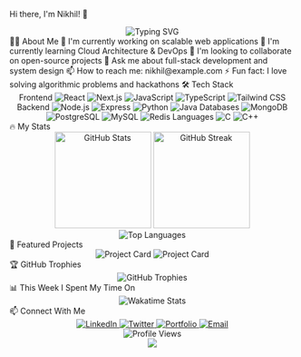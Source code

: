 Hi there, I'm Nikhil! 👋
<div align="center"> <img src="https://readme-typing-svg.herokuapp.com?font=Fira+Code&weight=600&size=28&duration=3000&pause=1000&color=0366D6&center=true&vCenter=true&width=600&lines=Full+Stack+Developer;Software+Engineer;Problem+Solver;Open+Source+Enthusiast" alt="Typing SVG" /> </div>
🧑‍💻 About Me
🔭 I'm currently working on scalable web applications
🌱 I'm currently learning Cloud Architecture & DevOps
👯 I'm looking to collaborate on open-source projects
💬 Ask me about full-stack development and system design
📫 How to reach me: nikhil@example.com
⚡ Fun fact: I love solving algorithmic problems and hackathons
🛠️ Tech Stack
<div align="center">
Frontend
<img alt="React" src="https://img.shields.io/badge/React-61DAFB?style=for-the-badge&amp;logo=react&amp;logoColor=black">
<img alt="Next.js" src="https://img.shields.io/badge/Next.js-000000?style=for-the-badge&amp;logo=next.js&amp;logoColor=white">
<img alt="JavaScript" src="https://img.shields.io/badge/JavaScript-F7DF1E?style=for-the-badge&amp;logo=javascript&amp;logoColor=black">
<img alt="TypeScript" src="https://img.shields.io/badge/TypeScript-3178C6?style=for-the-badge&amp;logo=typescript&amp;logoColor=white">
<img alt="Tailwind CSS" src="https://img.shields.io/badge/Tailwind_CSS-06B6D4?style=for-the-badge&amp;logo=tailwind-css&amp;logoColor=white">
Backend
<img alt="Node.js" src="https://img.shields.io/badge/Node.js-339933?style=for-the-badge&amp;logo=nodedotjs&amp;logoColor=white">
<img alt="Express" src="https://img.shields.io/badge/Express-000000?style=for-the-badge&amp;logo=express&amp;logoColor=white">
<img alt="Python" src="https://img.shields.io/badge/Python-3776AB?style=for-the-badge&amp;logo=python&amp;logoColor=white">
<img alt="Java" src="https://img.shields.io/badge/Java-ED8B00?style=for-the-badge&amp;logo=openjdk&amp;logoColor=white">
Databases
<img alt="MongoDB" src="https://img.shields.io/badge/MongoDB-47A248?style=for-the-badge&amp;logo=mongodb&amp;logoColor=white">
<img alt="PostgreSQL" src="https://img.shields.io/badge/PostgreSQL-4169E1?style=for-the-badge&amp;logo=postgresql&amp;logoColor=white">
<img alt="MySQL" src="https://img.shields.io/badge/MySQL-4479A1?style=for-the-badge&amp;logo=mysql&amp;logoColor=white">
<img alt="Redis" src="https://img.shields.io/badge/Redis-DC382D?style=for-the-badge&amp;logo=redis&amp;logoColor=white">
Languages
<img alt="C" src="https://img.shields.io/badge/C-A8B9CC?style=for-the-badge&amp;logo=c&amp;logoColor=black">
<img alt="C++" src="https://img.shields.io/badge/C++-00599C?style=for-the-badge&amp;logo=cplusplus&amp;logoColor=white">
</div>
🔥 My Stats
<div align="center"> <img src="https://github-readme-stats.vercel.app/api?username=babu-dev&show_icons=true&theme=tokyonight&hide_border=true" alt="GitHub Stats" height="170" /> <img src="https://github-readme-streak-stats.herokuapp.com/?user=babu-dev&theme=tokyonight&hide_border=true" alt="GitHub Streak" height="170" /> </div> <div align="center"> <img src="https://github-readme-stats.vercel.app/api/top-langs/?username=babu-dev&layout=compact&theme=tokyonight&hide_border=true" alt="Top Languages" /> </div>
📌 Featured Projects
<div align="center">

<img alt="Project Card" src="https://github-readme-stats.vercel.app/api/pin/?username=babu-dev&amp;repo=project-name-1&amp;theme=tokyonight&amp;hide_border=true">
<img alt="Project Card" src="https://github-readme-stats.vercel.app/api/pin/?username=babu-dev&amp;repo=project-name-2&amp;theme=tokyonight&amp;hide_border=true">
</div>
🏆 GitHub Trophies
<div align="center"> <img src="https://github-profile-trophy.vercel.app/?username=babu-dev&theme=nord&column=7&no-frame=true" alt="GitHub Trophies" /> </div>
📊 This Week I Spent My Time On
<div align="center"> <img src="https://github-readme-stats.vercel.app/api/wakatime?username=babu-dev&theme=tokyonight&hide_border=true" alt="Wakatime Stats" /> </div>
📫 Connect With Me
<div align="center"> <a href="https://linkedin.com/in/nikhil-dev" target="_blank"> <img src="https://img.shields.io/badge/LinkedIn-0A66C2?style=for-the-badge&logo=linkedin&logoColor=white" alt="LinkedIn" /> </a> <a href="https://twitter.com/nikhil_dev" target="_blank"> <img src="https://img.shields.io/badge/Twitter-1DA1F2?style=for-the-badge&logo=twitter&logoColor=white" alt="Twitter" /> </a> <a href="https://nikhil-dev.com" target="_blank"> <img src="https://img.shields.io/badge/Portfolio-555555?style=for-the-badge&logo=aboutdotme&logoColor=white" alt="Portfolio" /> </a> <a href="mailto:nikhil@example.com"> <img src="https://img.shields.io/badge/Email-D14836?style=for-the-badge&logo=gmail&logoColor=white" alt="Email" /> </a> </div> <div align="center"> <img src="https://komarev.com/ghpvc/?username=babu-dev&color=blueviolet&style=for-the-badge" alt="Profile Views" /> </div> <div align="center"> <img src="https://capsule-render.vercel.app/api?type=waving&color=gradient&height=100&section=footer" /> </div>
